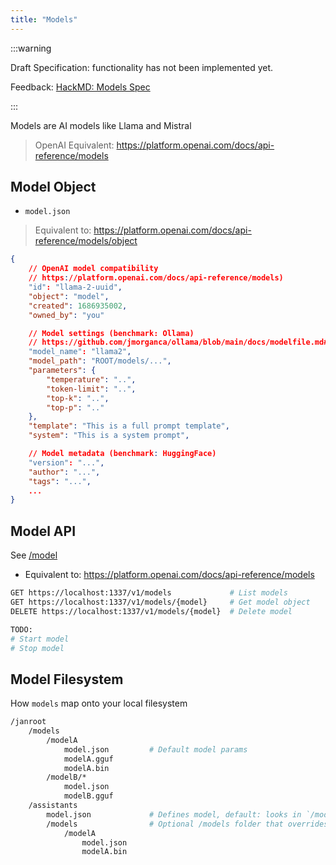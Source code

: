 ```yaml
---
title: "Models"
---
```


:::warning

Draft Specification: functionality has not been implemented yet. 

Feedback: [HackMD: Models Spec](https://hackmd.io/ulO3uB1AQCqLa5SAAMFOQw) 

:::

Models are AI models like Llama and Mistral

> OpenAI Equivalent: https://platform.openai.com/docs/api-reference/models

## Model Object

- `model.json`

> Equivalent to: https://platform.openai.com/docs/api-reference/models/object

```json
{
    // OpenAI model compatibility
    // https://platform.openai.com/docs/api-reference/models)
    "id": "llama-2-uuid",
    "object": "model",
    "created": 1686935002,
    "owned_by": "you"

    // Model settings (benchmark: Ollama)
    // https://github.com/jmorganca/ollama/blob/main/docs/modelfile.md#template
    "model_name": "llama2",
    "model_path": "ROOT/models/...",
    "parameters": {
        "temperature": "..",
        "token-limit": "..",
        "top-k": "..",
        "top-p": ".."
    },
    "template": "This is a full prompt template",
    "system": "This is a system prompt",

    // Model metadata (benchmark: HuggingFace)
    "version": "...",
    "author": "...",
    "tags": "...",
    ...
}
```

## Model API

See [/model](/api/model)

- Equivalent to: https://platform.openai.com/docs/api-reference/models

```sh
GET https://localhost:1337/v1/models             # List models
GET https://localhost:1337/v1/models/{model}     # Get model object
DELETE https://localhost:1337/v1/models/{model}  # Delete model

TODO:
# Start model
# Stop model
```

## Model Filesystem

How `models` map onto your local filesystem

```sh
/janroot
    /models
        /modelA
            model.json         # Default model params
            modelA.gguf
            modelA.bin
        /modelB/*
            model.json
            modelB.gguf
    /assistants
        model.json             # Defines model, default: looks in `/models`
        /models                # Optional /models folder that overrides root
            /modelA
                model.json
                modelA.bin
```
